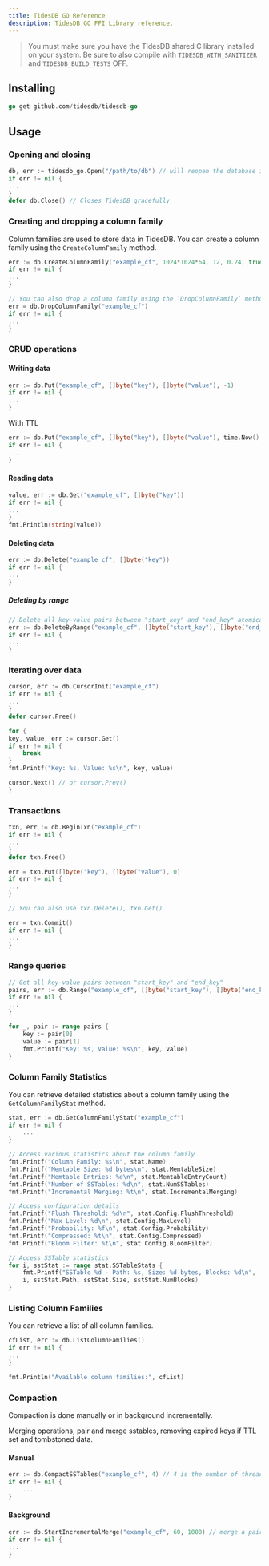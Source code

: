 ```yaml
---
title: TidesDB GO Reference
description: TidesDB GO FFI Library reference.
---
```


> You must make sure you have the TidesDB shared C library installed on your system. Be sure to also compile with `TIDESDB_WITH_SANITIZER` and `TIDESDB_BUILD_TESTS` OFF.

## Installing
```go
go get github.com/tidesdb/tidesdb-go
```

## Usage

### Opening and closing
```go
db, err := tidesdb_go.Open("/path/to/db") // will reopen the database if it already exists
if err != nil {
...
}
defer db.Close() // Closes TidesDB gracefully
```

### Creating and dropping a column family
Column families are used to store data in TidesDB. You can create a column family using the `CreateColumnFamily` method.
```go
err := db.CreateColumnFamily("example_cf", 1024*1024*64, 12, 0.24, true, int(tidesdb_go.TDB_COMPRESS_SNAPPY), true)
if err != nil {
...
}

// You can also drop a column family using the `DropColumnFamily` method.
err = db.DropColumnFamily("example_cf")
if err != nil {
...
}
```

### CRUD operations

#### Writing data
```go
err := db.Put("example_cf", []byte("key"), []byte("value"), -1)
if err != nil {
...
}
```

With TTL
```go
err := db.Put("example_cf", []byte("key"), []byte("value"), time.Now().Add(10*time.Second).Unix())
if err != nil {
...
}
```

#### Reading data
```go
value, err := db.Get("example_cf", []byte("key"))
if err != nil {
...
}
fmt.Println(string(value))
```

#### Deleting data
```go
err := db.Delete("example_cf", []byte("key"))
if err != nil {
...
}
```

##### Deleting by range
```go
// Delete all key-value pairs between "start_key" and "end_key" atomically
err := db.DeleteByRange("example_cf", []byte("start_key"), []byte("end_key"))
if err != nil {
...
}
```

### Iterating over data
```go
cursor, err := db.CursorInit("example_cf")
if err != nil {
...
}
defer cursor.Free()

for {
key, value, err := cursor.Get()
if err != nil {
    break
}
fmt.Printf("Key: %s, Value: %s\n", key, value)

cursor.Next() // or cursor.Prev()
}
```

### Transactions
```go
txn, err := db.BeginTxn("example_cf")
if err != nil {
...
}
defer txn.Free()

err = txn.Put([]byte("key"), []byte("value"), 0)
if err != nil {
...
}

// You can also use txn.Delete(), txn.Get()

err = txn.Commit()
if err != nil {
...
}
```

### Range queries
```go
// Get all key-value pairs between "start_key" and "end_key"
pairs, err := db.Range("example_cf", []byte("start_key"), []byte("end_key"))
if err != nil {
...
}

for _, pair := range pairs {
    key := pair[0]
    value := pair[1]
    fmt.Printf("Key: %s, Value: %s\n", key, value)
}
```

### Column Family Statistics
You can retrieve detailed statistics about a column family using the `GetColumnFamilyStat` method.

```go
stat, err := db.GetColumnFamilyStat("example_cf")
if err != nil {
    ...
}

// Access various statistics about the column family
fmt.Printf("Column Family: %s\n", stat.Name)
fmt.Printf("Memtable Size: %d bytes\n", stat.MemtableSize)
fmt.Printf("Memtable Entries: %d\n", stat.MemtableEntryCount)
fmt.Printf("Number of SSTables: %d\n", stat.NumSSTables)
fmt.Printf("Incremental Merging: %t\n", stat.IncrementalMerging)

// Access configuration details
fmt.Printf("Flush Threshold: %d\n", stat.Config.FlushThreshold)
fmt.Printf("Max Level: %d\n", stat.Config.MaxLevel)
fmt.Printf("Probability: %f\n", stat.Config.Probability)
fmt.Printf("Compressed: %t\n", stat.Config.Compressed)
fmt.Printf("Bloom Filter: %t\n", stat.Config.BloomFilter)

// Access SSTable statistics
for i, sstStat := range stat.SSTableStats {
    fmt.Printf("SSTable %d - Path: %s, Size: %d bytes, Blocks: %d\n",
    i, sstStat.Path, sstStat.Size, sstStat.NumBlocks)
}
```

### Listing Column Families
You can retrieve a list of all column families.
```go
cfList, err := db.ListColumnFamilies()
if err != nil {
...
}

fmt.Println("Available column families:", cfList)
```


### Compaction
Compaction is done manually or in background incrementally.

Merging operations, pair and merge sstables, removing expired keys if TTL set and tombstoned data.

#### Manual
```go
err := db.CompactSSTables("example_cf", 4) // 4 is the number of threads to use for compaction. Each thread will compact a pair of sstables.
if err != nil {
    ...
}
```

#### Background
```go
err := db.StartIncrementalMerge("example_cf", 60, 1000) // merge a pair of sstables starting at oldest pair every 60 seconds only when we have a minimum of 1000 sstables
if err != nil {
...
}
```